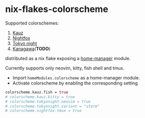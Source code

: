 # nix-flakes-colorscheme
Supported colorschemes:
1. [Kauz](https://github.com/buntec/kauz)
2. [Nightfox](https://github.com/EdenEast/nightfox.nvim)
3. [Tokyo night](https://github.com/folke/tokyonight.nvim)
4. [Kanagawa](https://github.com/rebelot/kanagawa.nvim)(**TODO**)

distributed as a nix flake exposing a [home-manager](https://github.com/nix-community/home-manager) module.

Currently supports only neovim, kitty, fish shell and tmux.

* Import `homeModules.colorscheme` as a home-manager module.
* Activate colorscheme by enabling the corresponding setting 
```nix 
colorscheme.kauz.fish = true
# colorscheme.kauz.kitty = true
# colorscheme.tokyonight.neovim = true
# colorscheme.tokyonight.variant = "storm"
# colorscheme.nightfox.tmux = true
```
